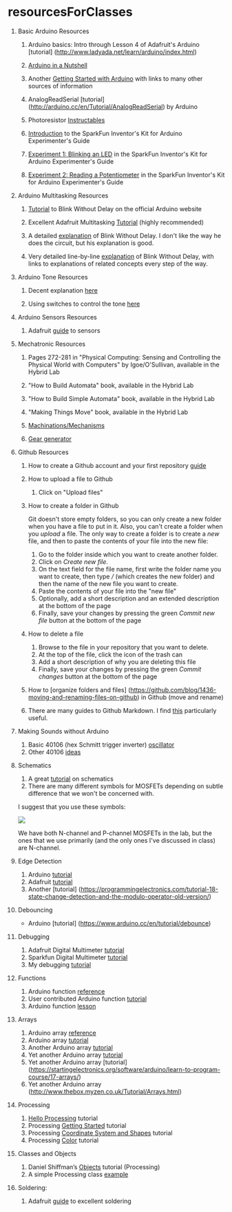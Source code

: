 # resourcesForClasses

1. Basic Arduino Resources

	1. Arduino basics: Intro through Lesson 4 of Adafruit's Arduino [tutorial]
	(http://www.ladyada.net/learn/arduino/index.html)

	1. [Arduino in a Nutshell](http://hci.rwth-aachen.de/arduino)

	1. Another [Getting Started with
	Arduino](http://reboot.yoha.co.uk/index.php?title=Getting_Started_with_Arduino)
		with links to many other sources of information

	2. AnalogReadSerial [tutorial]
	(http://arduino.cc/en/Tutorial/AnalogReadSerial)
	by Arduino

	3. Photoresistor
	[Instructables](http://www.instructables.com/id/How-to-Use-a-Light-Dependent-Resistor-LDR/)

	4. [Introduction](https://learn.sparkfun.com/tutorials/sik-experiment-guide-for-arduino---v32/introduction-sik-arduino-uno)
	to the SparkFun Inventor's Kit for Arduino Experimenter's Guide

	5. [Experiment 1: Blinking an LED](
	https://learn.sparkfun.com/tutorials/sik-experiment-guide-for-arduino---v32/experiment-1-blinking-an-led)
	in the SparkFun Inventor's Kit for Arduino Experimenter's Guide

	6. [Experiment 2: Reading a
	Potentiometer](https://learn.sparkfun.com/tutorials/sik-experiment-guide-for-arduino---v32/experiment-2-reading-a-potentiometer)
	in the SparkFun Inventor's Kit for Arduino Experimenter's Guide

1. Arduino Multitasking Resources

	1. [Tutorial](https://www.arduino.cc/en/Tutorial/BlinkWithoutDelay)
	to Blink Without Delay on the official Arduino website

	1. Excellent Adafruit Multitasking
	[Tutorial](https://learn.adafruit.com/multi-tasking-the-arduino-part-1?view=all)
	(highly recommended)

	2. A detailed
	[explanation](https://programmingelectronics.com/tutorial-16-blink-an-led-without-using-the-delay-function-old-version/) of Blink Without Delay. I don't like the way he
	does the circuit, but his explanation is good.

	3. Very detailed line-by-line
	[explanation](https://www.baldengineer.com/blink-without-delay-explained.html)
	of Blink Without Delay, with links
	to explanations of related concepts every step of the way.

1. Arduino Tone Resources

	1. Decent explanation
	[here](https://programmingelectronics.com/an-easy-way-to-make-noise-with-arduino-using-tone/)

	2. Using switches to control the tone
	[here](http://arduino-tutorials.eu/creating-sounds-with-arduino-buzzer)

1. Arduino Sensors Resources

	1. Adafruit [guide](http://www.ladyada.net/learn/sensors/) to sensors


2. Mechatronic Resources

	1. Pages 272-281 in "Physical Computing: Sensing and Controlling the
	Physical World with Computers" by Igoe/O'Sullivan, available in the
	Hybrid Lab

	1. "How to Build Automata" book, available in the Hybrid Lab

	1. "How to Build Simple Automata" book, available in the Hybrid Lab

	1. "Making Things Move" book, available in the Hybrid Lab 

	1. [Machinations/Mechanisms](doc/machinations-mechanisms.pdf)
	
	1. [Gear generator](http://www.geargenerator.com)

3. Github Resources

	1. How to create a Github account and your first repository
	[guide](https://github.com/zamfi/github-guide)

	2. How to upload a file to Github
		1. Click on "Upload files"
	3. How to create a folder in Github

		Git doesn't store empty folders, so you can only create a new folder when
		you have a file to put in it. Also, you can't create a folder
		when you _upload_ a file. The only way to create a folder is 
		to create a _new_ file, and then to paste the contents of your file into 
		the new file:
		1. Go to the folder inside which you want to create another folder.
		2. Click on _Create new file_.
		3. On the text field for the file name, first write the folder name you
			 want to create, then type _/_ (which creates the new folder) and then
			 the name of the new file you want to create.
		4. Paste the contents of your file into the "new file"
		4. Optionally, add a short description and an extended description at
			the bottom of the page
		5. Finally, save your changes by pressing the green _Commit new file_
			button at the bottom of the page
	4. How to delete a file
		1. Browse to the file in your repository that you want to delete.
		2. At the top of the file, click the icon of the trash can
		4. Add a short description of why you are deleting this file
		5. Finally, save your changes by pressing the green _Commit changes_
			button at the bottom of the page
	4. How to [organize folders and files]
(https://github.com/blog/1436-moving-and-renaming-files-on-github) 
		in Github (move and rename)

	5. There are many guides to Github Markdown. I find
	[this](https://github.com/adam-p/markdown-here/wiki/Markdown-Cheatsheet)
	particularly useful.

4. Making Sounds without Arduino
	1. Basic 40106 (hex Schmitt trigger inverter)
	    [oscillator](http://fluxmonkey.com/electronoize/40106Oscillator.htm)
	2. Other 40106 [ideas](http://bleeplabs.com/rad-fi-analog/)

5. Schematics
	1. A great
	[tutorial](https://learn.sparkfun.com/tutorials/how-to-read-a-schematic) on
	schematics
	2. There are many different symbols for MOSFETs depending on subtle
	difference that we won't be concerned with. 
	
    I suggest that you use these symbols:

    ![](http://www.electrotechservices.com/electronics/images/metal_oxide_semiconductor_fet_symbol.jpg)

    We have both N-channel and P-channel MOSFETs in the lab, but the ones that
	  we use primarily (and the only ones I've discussed in class) are N-channel.

5. Edge Detection 
	1. Arduino [tutorial](https://www.arduino.cc/en/Tutorial/StateChangeDetection)
	2. Adafruit 
		[tutorial](http://www.ladyada.net/learn/arduino/lesson5.html)
	3. Another 
		[tutorial]
		(https://programmingelectronics.com/tutorial-18-state-change-detection-and-the-modulo-operator-old-version/)

5. Debouncing
	- Arduino
		[tutorial]
		(https://www.arduino.cc/en/tutorial/debounce)

6. Debugging
	1. Adafruit Digital Multimeter
	[tutorial](https://learn.adafruit.com/multimeters?view=all)
	1. Sparkfun Digital Multimeter
	[tutorial](https://learn.sparkfun.com/tutorials/how-to-use-a-multimeter)
	1. My debugging
	[tutorial](http://teachmetomake.com/wordpress/debugging-circuits)

7. Functions
	1. Arduino function
	[reference](https://www.arduino.cc/en/Reference/FunctionDeclaration)
	1. User contributed Arduino function 
	[tutorial](http://playground.arduino.cc/Code/Function)
	1. Arduino function
	[lesson](https://startingelectronics.org/software/arduino/learn-to-program-course/15-functions/)

8. Arrays 
	1. Arduino array [reference](https://www.arduino.cc/en/Reference/Array)
	1. Arduino array [tutorial](https://www.arduino.cc/en/Tutorial/Arrays)
	1. Another Arduino array
	[tutorial](https://programmingelectronics.com/tutorial-13-how-to-use-arrays-with-arduino/)
	1. Yet another Arduino array
	[tutorial](https://www.tutorialspoint.com/arduino/arduino_arrays.htm)
	1. Yet another Arduino array
		[tutorial]
		(https://startingelectronics.org/software/arduino/learn-to-program-course/17-arrays/)
	1. Yet another Arduino array
		(http://www.thebox.myzen.co.uk/Tutorial/Arrays.html)

9. Processing
	1. [Hello Processing](http://hello.processing.org/)
	tutorial
	2. Processing [Getting Started](http://processing.org/tutorials/gettingstarted/)
	tutorial
	3. Processing [Coordinate System and Shapes](http://processing.org/tutorials/drawing/)
	tutorial
	4. Processing [Color](http://processing.org/tutorials/color/) tutorial

10. Classes and Objects
	1. Daniel Shiffman’s [Objects](https://processing.org/tutorials/objects/)
	tutorial (Processing)
	2. A simple Processing class
	[example](http://teachmetomake.com/wordpress/simple-processing-class-example)

11. Soldering:
	1. Adafruit 
	[guide](https://learn.adafruit.com/adafruit-guide-excellent-soldering?view=all)
	to excellent soldering
